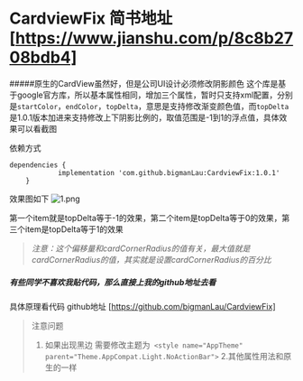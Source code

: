 # CardviewFix 简书地址 [https://www.jianshu.com/p/8c8b2708bdb4]
#####原生的CardView虽然好，但是公司UI设计必须修改阴影颜色
这个库是基于google官方库，所以基本属性相同，增加三个属性，暂时只支持xml配置，分别是`startColor`，`endColor`，`topDelta`，意思是支持修改渐变颜色值，而`topDelta`是1.0.1版本加进来支持修改上下阴影比例的，取值范围是-1到1的浮点值，具体效果可以看截图

依赖方式
````
dependencies {
	        implementation 'com.github.bigmanLau:CardviewFix:1.0.1'
	}
````

效果图如下
![1.png](https://upload-images.jianshu.io/upload_images/12262980-a456f38c9faabf0d.png?imageMogr2/auto-orient/strip%7CimageView2/2/w/1240)

第一个item就是topDelta等于-1的效果，第二个item是topDelta等于0的效果，第三个item是topDelta等于1的效果

>*注意：这个偏移量和cardCornerRadius的值有关，最大值就是cardCornerRadius的值，其实就是设置cardCornerRadius的百分比*

##### 有些同学不喜欢我贴代码，那么直接上我的github地址去看

具体原理看代码 
github地址 [https://github.com/bigmanLau/CardviewFix]

>注意问题
>1. 如果出现黑边  需要修改主题为` <style name="AppTheme" parent="Theme.AppCompat.Light.NoActionBar">`
>2.其他属性用法和原生的一样


